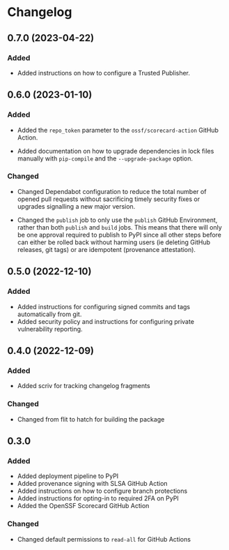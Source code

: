 # Changelog
<!-- scriv-insert-here -->

<a id='changelog-0.7.0'></a>
## 0.7.0 (2023-04-22)

### Added

- Added instructions on how to configure a Trusted Publisher.

<a id='changelog-0.6.0'></a>
## 0.6.0 (2023-01-10)

### Added

- Added the `repo_token` parameter to the `ossf/scorecard-action` GitHub Action.

- Added documentation on how to upgrade dependencies in lock files manually with `pip-compile` and the `--upgrade-package` option.

### Changed

- Changed Dependabot configuration to reduce the total number of opened pull requests without sacrificing timely security fixes or upgrades signalling a new major version.

- Changed the `publish` job to only use the `publish` GitHub Environment, rather than both `publish` and `build` jobs.
  This means that there will only be one approval required to publish to PyPI since all other steps before can either be
  rolled back without harming users (ie deleting GitHub releases, git tags) or are idempotent (provenance attestation).

<a id='changelog-0.5.0'></a>
## 0.5.0 (2022-12-10)

### Added

- Added instructions for configuring signed commits and tags automatically from git.
- Added security policy and instructions for configuring private vulnerability reporting.

<a id='changelog-0.4.0'></a>
## 0.4.0 (2022-12-09)

### Added

- Added scriv for tracking changelog fragments

### Changed

- Changed from flit to hatch for building the package

## 0.3.0

### Added

- Added deployment pipeline to PyPI
- Added provenance signing with SLSA GitHub Action
- Added instructions on how to configure branch protections
- Added instructions for opting-in to required 2FA on PyPI
- Added the OpenSSF Scorecard GitHub Action

### Changed

- Changed default permissions to `read-all` for GitHub Actions
